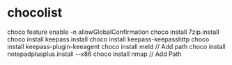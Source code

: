 # chocolist

  choco feature enable -n allowGlobalConfirmation
  choco install 7zip.install
  choco install keepass.install
  choco install keepass-keepasshttp
  choco install keepass-plugin-keeagent
  choco install meld   // Add path
  choco install notepadplusplus.install --x86
  choco install nmap   // Add Path
